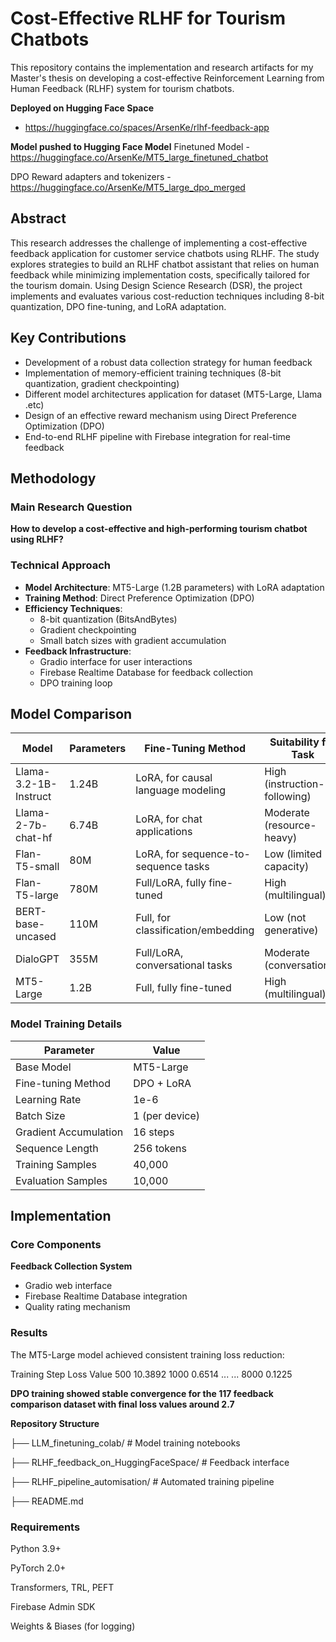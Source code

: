 # Cost-Effective RLHF for Tourism Chatbots

This repository contains the implementation and research artifacts for my Master's thesis on developing a cost-effective Reinforcement Learning from Human Feedback (RLHF) system for tourism chatbots.

**Deployed on Hugging Face Space** 
  - https://huggingface.co/spaces/ArsenKe/rlhf-feedback-app
  
**Model pushed to Hugging Face Model**
  Finetuned Model - https://huggingface.co/ArsenKe/MT5_large_finetuned_chatbot
  
  DPO Reward adapters and tokenizers - https://huggingface.co/ArsenKe/MT5_large_dpo_merged
  
## Abstract
This research addresses the challenge of implementing a cost-effective feedback application for customer service chatbots using RLHF. The study explores strategies to build an RLHF chatbot assistant that relies on human feedback while minimizing implementation costs, specifically tailored for the tourism domain. Using Design Science Research (DSR), the project implements and evaluates various cost-reduction techniques including 8-bit quantization, DPO fine-tuning, and LoRA adaptation.

## Key Contributions
- Development of a robust data collection strategy for human feedback
- Implementation of memory-efficient training techniques (8-bit quantization, gradient checkpointing)
- Different model architectures application for dataset  (MT5-Large, Llama .etc)
- Design of an effective reward mechanism using Direct Preference Optimization (DPO)
- End-to-end RLHF pipeline with Firebase integration for real-time feedback

## Methodology

### Main Research Question
**How to develop a cost-effective and high-performing tourism chatbot using RLHF?**

### Technical Approach
- **Model Architecture**: MT5-Large (1.2B parameters) with LoRA adaptation
- **Training Method**: Direct Preference Optimization (DPO)
- **Efficiency Techniques**:
  - 8-bit quantization (BitsAndBytes)
  - Gradient checkpointing
  - Small batch sizes with gradient accumulation
- **Feedback Infrastructure**:
  - Gradio interface for user interactions
  - Firebase Realtime Database for feedback collection
  - DPO training loop


## Model Comparison

| Model               | Parameters | Fine-Tuning Method               | Suitability for Task             |
|---------------------|------------|-----------------------------------|----------------------------------|
| Llama-3.2-1B-Instruct | 1.24B      | LoRA, for causal language modeling | High (instruction-following)     |
| Llama-2-7b-chat-hf  | 6.74B      | LoRA, for chat applications       | Moderate (resource-heavy)        |
| Flan-T5-small       | 80M        | LoRA, for sequence-to-sequence tasks | Low (limited capacity)          |
| Flan-T5-large       | 780M       | Full/LoRA, fully fine-tuned       | High (multilingual)              |
| BERT-base-uncased   | 110M       | Full, for classification/embedding | Low (not generative)            |
| DialoGPT            | 355M       | Full/LoRA, conversational tasks   | Moderate (conversational)        |
| MT5-Large           | 1.2B       | Full, fully fine-tuned            | High (multilingual)              |


### Model Training Details
| Parameter                | Value                     |
|--------------------------|---------------------------|
| Base Model               | MT5-Large                 |
| Fine-tuning Method       | DPO + LoRA                |
| Learning Rate            | 1e-6                      |
| Batch Size               | 1 (per device)            |
| Gradient Accumulation    | 16 steps                  |
| Sequence Length          | 256 tokens                |
| Training Samples         | 40,000                    |
| Evaluation Samples       | 10,000                    |

## Implementation

### Core Components
 **Feedback Collection System**
   - Gradio web interface
   - Firebase Realtime Database integration
   - Quality rating mechanism


### Results

The MT5-Large model achieved consistent training loss reduction:

Training Step	Loss Value
500	10.3892
1000	0.6514
...	...
8000	0.1225

**DPO training showed stable convergence for the 117 feedback comparison dataset with final loss values around 2.7**

**Repository Structure**

├── LLM_finetuning_colab/          # Model training notebooks

├── RLHF_feedback_on_HuggingFaceSpace/  # Feedback interface

├── RLHF_pipeline_automisation/    # Automated training pipeline

├── README.md                      


### Requirements

Python 3.9+

PyTorch 2.0+

Transformers, TRL, PEFT

Firebase Admin SDK

Weights & Biases (for logging)
